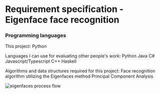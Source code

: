 # Requirement specification - Eigenface face recognition

### Programming languages
This project: 
Python

Languages I can use for evaluating other people's work:
Python
Java
C#
Javascript/Typescript
C++
Haskell

Algorithms and data structures required for this project:
Face recognition algorithm utilizing the Eigenfaces method
Principal Component Analysis

![eigenfaces process flow](https://github.com/ni-eminen/eigenface/tree/master/documentation/imgs)
